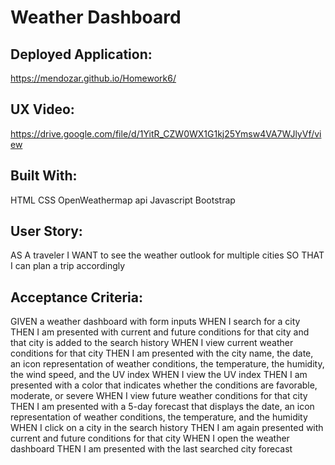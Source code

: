 <h1>Weather Dashboard</h1>

<h2>Deployed Application:</h2>

https://mendozar.github.io/Homework6/

<h2>UX Video:</h2>

https://drive.google.com/file/d/1YitR_CZW0WX1G1kj25Ymsw4VA7WJlyVf/view

<h2>Built With:</h2>

HTML
CSS
OpenWeathermap api
Javascript
Bootstrap

<h2>User Story:</h2>

AS A traveler
I WANT to see the weather outlook for multiple cities
SO THAT I can plan a trip accordingly

<h2>Acceptance Criteria:</h2>

GIVEN a weather dashboard with form inputs
WHEN I search for a city
THEN I am presented with current and future conditions for that city and that city is added to the search history
WHEN I view current weather conditions for that city
THEN I am presented with the city name, the date, an icon representation of weather conditions, the temperature, the humidity, the wind speed, and the UV index
WHEN I view the UV index
THEN I am presented with a color that indicates whether the conditions are favorable, moderate, or severe
WHEN I view future weather conditions for that city
THEN I am presented with a 5-day forecast that displays the date, an icon representation of weather conditions, the temperature, and the humidity
WHEN I click on a city in the search history
THEN I am again presented with current and future conditions for that city
WHEN I open the weather dashboard
THEN I am presented with the last searched city forecast
